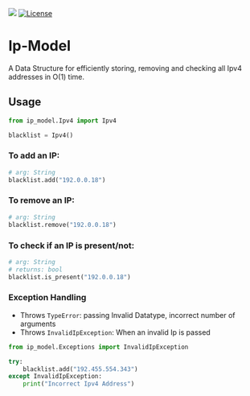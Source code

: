 [![](https://img.shields.io/badge/pypi-v1.0.0-blue.svg)](https://pypi.org/project/ip-model/)
[![License](https://img.shields.io/pypi/l/ansicolortags.svg)](https://github.com/rakesht2499/Ip-Model/blob/master/LICENSE/)

# Ip-Model

A Data Structure for efficiently storing, removing and checking all Ipv4 addresses in O(1) time.

## Usage

```python
from ip_model.Ipv4 import Ipv4

blacklist = Ipv4()
```

### To add an IP:

```python
# arg: String
blacklist.add("192.0.0.18")
```

### To remove an IP:

```python
# arg: String
blacklist.remove("192.0.0.18")
```

### To check if an IP is present/not:

```python
# arg: String
# returns: bool
blacklist.is_present("192.0.0.18")
```

### Exception Handling

- Throws `TypeError`: passing Invalid Datatype, incorrect number of arguments
- Throws `InvalidIpException`: When an invalid Ip is passed

```python
from ip_model.Exceptions import InvalidIpException

try:
    blacklist.add("192.455.554.343")
except InvalidIpException:
    print("Incorrect Ipv4 Address")
```

